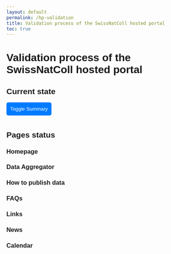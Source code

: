 ```yaml
---
layout: default
permalink: /hp-validation
title: Validation process of the SwissNatColl hosted portal
toc: true
---
```

# Validation process of the SwissNatColl hosted portal

## Current state

<div id="summary">
    <div class="progress-group">
        <p>Global (10 sections)</p>
        <div class="progress-bar">
            <div class="progress" id="progress-principal" style="width: 14%;"></div>
        </div>
    </div>
</div>

<div id="summary">
    <div class="progress-group">
        <p>Thematic: Homepage</p>
        <div class="progress-bar">
            <div class="progress" id="progress-principal" style="width: 16%;">1/6</div>
        </div>
    </div>
</div>

<div id="summary">
    <div class="progress-group">
        <p>Thematic: About</p>
        <div class="progress-bar">
            <div class="progress" id="progress-principal" style="width: 16%;">1/6</div>
        </div>
    </div>
</div>

<div id="summary">
    <div class="progress-group">
        <p>Thematic: Data</p>
        <div class="progress-bar">
            <div class="progress" id="progress-principal" style="width: 16%;">1/6</div>
        </div>
    </div>
</div>

<div id="summary">
    <div class="progress-group">
        <p>Thematic: Data Aggregator</p>
        <div class="progress-bar">
            <div class="progress" id="progress-principal" style="width: 16%;">1/6</div>
        </div>
    </div>
</div>

<div id="summary">
    <div class="progress-group">
        <p>Thematic: Methods</p>
        <div class="progress-bar">
            <div class="progress" id="progress-principal" style="width: 0%;">0/6</div>
        </div>
    </div>
</div>

<div id="summary">
    <div class="progress-group">
        <p>Thematic: Visit us</p>
        <div class="progress-bar">
            <div class="progress" id="progress-principal" style="width: 16%;">1/6</div>
        </div>
    </div>
</div>

<div id="summary">
    <div class="progress-group">
        <p>Thematic: 🔗Links</p>
        <div class="progress-bar">
            <div class="progress" id="progress-principal" style="width: 16%;">1/6</div>
        </div>
    </div>
</div>

<div id="summary">
    <div class="progress-group">
        <p>Thematic: 📰News</p>
        <div class="progress-bar">
            <div class="progress" id="progress-principal" style="width: 16%;">1/6</div>
        </div>
    </div>
</div>

<div id="summary">
    <div class="progress-group">
        <p>Thematic: 🗓️Calendar</p>
        <div class="progress-bar">
            <div class="progress" id="progress-principal" style="width: 16%;">1/6</div>
        </div>
    </div>
</div>

<div id="summary">
    <div class="progress-group">
        <p>Thematic: ❓Helpdesk</p>
        <div class="progress-bar">
            <div class="progress" id="progress-principal" style="width: 16%;">1/6</div>
        </div>
    </div>
</div>

<!-- Toggle button -->
<button class="toggle-button" id="toggle-summary">Toggle Summary</button>

<!-- The summary content -->
<div id="summary">
    <div class="progress-group">
        <p>Thematic: 🗓️Calendar</p>
        <div class="progress-bar">
            <div class="progress" id="progress-principal" style="width: 16%;">1/6</div>
        </div>
    </div>
</div>

## Pages status

### Homepage

### Data Aggregator

### How to publish data

### FAQs

### Links

### News

### Calendar



<head>
    <meta charset="UTF-8">
    <meta name="viewport" content="width=device-width, initial-scale=1.0">
    <title>Validation du Site Web</title>
    <style>
        body {
            font-family: Arial, sans-serif;
            margin: 20px;
        }

        .progress-group {
            margin-bottom: 20px;
        }

        .progress-group p {
            font-size: 1.5em;
        }

        .progress-bar {
            background-color: #f3f3f3;
            border-radius: 5px;
            position: relative;
            margin: 15px 0;
            height: 25px;
            width: 100%;
        }

        .progress {
            background-color: #4caf50;
            height: 100%;
            border-radius: 5px;
            text-align: center;
            color: white;
        }

        .page-detail {
            margin-bottom: 20px;
        }

        .validation-system {
            margin-top: 10px;
        }

        .validation-system label {
            margin-right: 10px;
        }

        .validated {
            color: green;
            font-weight: bold;
        }
        #summary {
            display: none; /* Initially hidden */
            transition: all 0.3s ease-in-out;
        }

        /* You can also add some style for better display */
        .toggle-button {
            padding: 10px;
            background-color: #007bff;
            color: white;
            cursor: pointer;
            border: none;
            border-radius: 5px;
            margin-bottom: 10px;
        }
    </style>
</head>

<body>
    <script>
        // JavaScript to toggle visibility
        const toggleButton = document.getElementById('toggle-summary');
        const summaryDiv = document.getElementById('summary');

        toggleButton.addEventListener('click', function() {
            // Check if the summary is currently visible
            if (summaryDiv.style.display === 'none' || summaryDiv.style.display === '') {
                // Show the summary
                summaryDiv.style.display = 'block';
            } else {
                // Hide the summary
                summaryDiv.style.display = 'none';
            }
        });
    </script>
</body>
